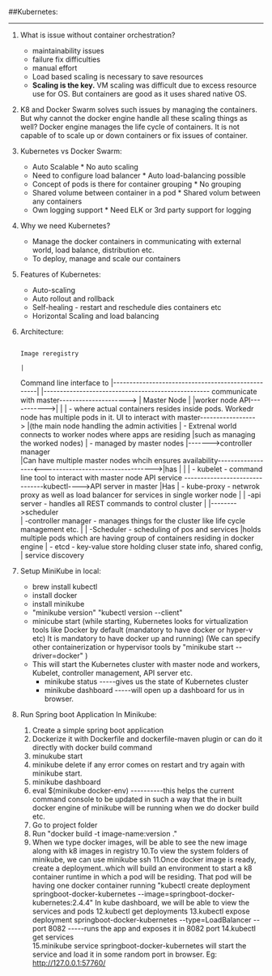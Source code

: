 ##Kubernetes:
****

1. What is issue without container orchestration?
    * maintainability issues
    * failure fix difficulties
    * manual effort
    * Load based scaling is necessary to save resources
    * <b>Scaling is the key.</b> VM scaling was difficult due to excess resource use for OS. But containers are good as it uses shared native OS.
    
2. K8 and Docker Swarm solves such issues by managing the containers.
   But why cannot the docker engine handle all these scaling things as well?
   Docker engine manages the life cycle of containers. It is not capable of to scale up or down containers or fix issues of container.
3. Kubernetes                           vs                                Docker Swarm:
    * Auto Scalable                                                         * No auto scaling
    * Need to configure load balancer                                       * Auto load-balancing possible
    * Concept of pods is there for container grouping                       * No grouping
    * Shared volume between container in a pod                              * Shared volum between any containers
    * Own logging support                                                   * Need ELK or 3rd party support for logging
    
4. Why we need Kubernetes?
    * Manage the docker containers in communicating with external world, load balance, distribution etc.
    * To deploy, manage and scale our containers
5. Features of Kubernetes:
    * Auto-scaling
    * Auto rollout and rollback
    * Self-healing - restart and reschedule dies containers etc
    * Horizontal Scaling and load balancing
6. Architecture:
    



                                                                                                                Image reregistry     
                                                                                                                        |
    Command line interface to                                       |---------------------------------------------------|                                                           |---------------------------------------------------
    communicate with master--------------------->                   | Master Node                                       |                                                           |worker node
                                                     API----------->|                                                   |                                                           |    - where actual containers resides inside pods. Workedr node has multiple pods in it.
     UI to interact with master----------------->                   |(the main node handling the admin activities                                                                   |    - Extrenal world connects to worker nodes where apps are residing
                                                                    |such as managing the worked nodes)                                                                             |    - managed by master nodes                                                                                                      |------->controller manager    
                                                                    |Can have multiple master nodes whcih ensures availability------------------<---------------------------------->|has                                                                                                                                |
                                                                    |                                                                                                               |    - kubelet    - command line tool to interact with master node API service     -------------------------------kubectl---->API server in master
                                                                    |Has                                                                                                            |    - kube-proxy - netwrok proxy as well as load balancer for services in single worker node                                       |
                                                                    |   -api server - handles all REST commands to control cluster                                                  |                                                                                                                                   |-------->scheduler    
                                                                    |   -controller manager - manages things for the cluster like life cycle management etc.                        |
                                                                    |   -Scheduler  - scheduling of pos and services                                                                |holds multiple pods which are having group of containers residing in docker engine
                                                                    |   - etcd  - key-value store holding cluser state info, shared config, 
                                                                    |               service discovery



7. Setup MiniKube in local:
   * brew install kubectl
   * install docker
   * install minikube
   * "minikube version"
     "kubectl version --client"
   * minicube start 
     (while starting, Kubernetes looks for virtualization tools like Docker by default (mandatory to have docker or hyper-v etc)
     It is mandatory to have docker up and running)
     (We can specify other containerization or hypervisor tools by "minikube start --driver=docker" )
   * This will start the Kubernetes cluster with master node and workers, Kubelet, controller management, API server etc.
     * minikube status -----gives us the state of Kubernetes cluster
     * minikube dashboard  -----will open up a dashboard for us in browser.
    
8. Run Spring boot Application In Minikube:
    1. Create a simple spring boot application
    2. Dockerize it with Dockerfile and dockerfile-maven plugin or can do it directly with docker build command
    3. minukube start
    4. minikube delete if any error comes on restart and try again with minikube start.
    5. minikube dashboard
    6. eval $(minikube docker-env)   ----------this helps the current command console to be updated in such a way that the in built docker engine of minikube will be running when we do docker build etc.
    7. Go to project folder
    8. Run "docker build -t image-name:version ."
    9. When we type docker images, will be able to see the new image along with k8 images in registry
    10.To view the system folders of minikube, we can use minikube ssh
    11.Once docker image is ready, 
       create a deployment..which will build an environment to start a k8 container runtime in which a pod will be residing. That pod will be having one docker container running
       "kubectl create deployment springboot-docker-kubernetes --image=springboot-docker-kubernetes:2.4.4"
       In kube dashboard, we will be able to view the services and pods
    12.kubectl get deployments 
    13.kubectl expose deployment springboot-docker-kubernetes --type=LoadBalancer --port 8082 -----runs the app and exposes it in 8082 port
    14.kubectl get services   
    15.minikube service springboot-docker-kubernetes
       will start the service and load it in some random port in browser.
       Eg: http://127.0.0.1:57760/
   